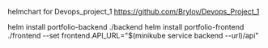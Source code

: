 helmchart for Devops_project_1 https://github.com/Brylov/Devops_Project_1


helm install portfolio-backend ./backend
helm install portfolio-frontend ./frontend --set frontend.API_URL="$(minikube service backend --url)/api"